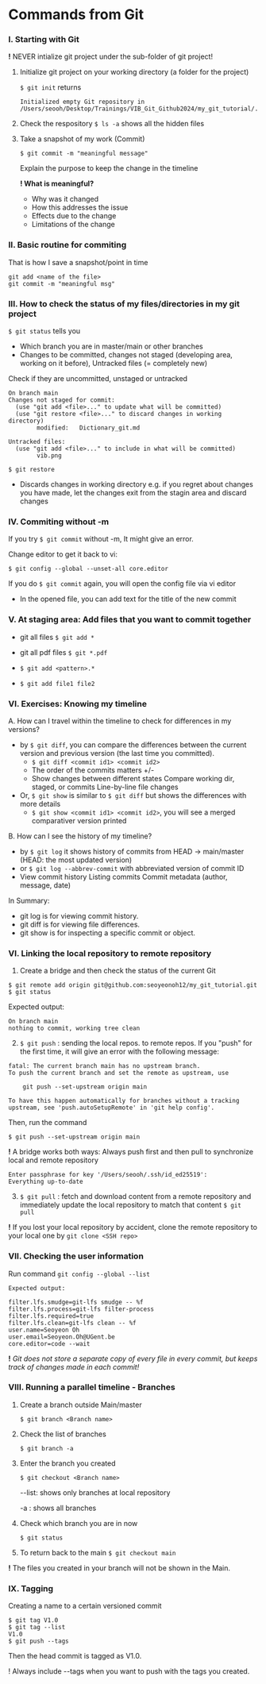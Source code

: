 # Commands from Git

### I. Starting with Git
**!** NEVER intialize git project under the sub-folder of git project!


1. Initialize git project on your working directory (a folder for the project)

    `$ git init` returns
    
     ```
     Initialized empty Git repository in /Users/seooh/Desktop/Trainings/VIB_Git_Github2024/my_git_tutorial/.git/
     ```

2. Check the respository 
`$ ls -a` shows all the hidden files

    

3. Take a snapshot of my work (Commit)

    `$ git commit -m "meaningful message"`

    Explain the purpose to keep the change in the timeline
    
    **! What is meaningful?**
    - Why was it changed
    - How this addresses the issue
    - Effects due to the change
    - Limitations of the change


###  II. Basic routine for commiting


That is how I save a snapshot/point in time

```
git add <name of the file>
git commit -m "meaningful msg"
```

### III. How to check the status of my files/directories in my git project

`$ git status` tells you
- Which branch you are in master/main or other branches
- Changes to be committed, changes not staged (developing area, working on it before), Untracked files (= completely new)

Check if they are uncommitted, unstaged or untracked

```
On branch main
Changes not staged for commit:
  (use "git add <file>..." to update what will be committed)
  (use "git restore <file>..." to discard changes in working directory)
        modified:   Dictionary_git.md

Untracked files:
  (use "git add <file>..." to include in what will be committed)
        vib.png
```

`$ git restore`

- Discards changes in working directory e.g. if you regret about changes you have made, let the changes exit from the stagin area and discard changes

### IV. Commiting without -m
If you try `$ git commit` without -m, It might give an error.

Change editor to get it back to vi:

`$ git config --global --unset-all core.editor`

If you do `$ git commit` again, you will open the config file via vi editor
- In the opened file, you can add text for the title of the new commit


### V. At staging area: Add files that you want to commit together

- git all files `$ git add *`

- git all pdf files `$ git *.pdf`

- `$ git add <pattern>.*`

- `$ git add file1 file2` 


### VI. Exercises: Knowing my timeline
A. How can I travel within the timeline to check for differences in my versions? 
- by `$ git diff`, you can compare the differences between the current version and previous version (the last time you committed). 
    - `$ git diff <commit id1> <commit id2>` 
    - The order of the commits matters +/-
    - Show changes between different states	Compare working dir, staged, or commits	Line-by-line file changes
- Or, `$ git show` is similar to `$ git diff` but shows the differences with more details
    - `$ git show <commit id1> <commit id2>`, you will see a merged comparativer version printed

B. How can I see the history of my timeline? 
- by `$ git log` it shows history of commits from HEAD -> main/master (HEAD: the most updated version)
- or `$ git log --abbrev-commit` with abbreviated version of commit ID
- View commit history	Listing commits	Commit metadata (author, message, date)


In Summary:

- git log is for viewing commit history.
- git diff is for viewing file differences.
- git show is for inspecting a specific commit or object.

### VI. Linking the local repository to remote repository

1. Create a bridge and then check the status of the current Git
```
$ git remote add origin git@github.com:seoyeonoh12/my_git_tutorial.git
$ git status
```
Expected output:
```
On branch main
nothing to commit, working tree clean
```
2. `$ git push` : sending the local repos. to remote repos. 
If you "push" for the first time, it will give an error with the following message:
```
fatal: The current branch main has no upstream branch.
To push the current branch and set the remote as upstream, use

    git push --set-upstream origin main

To have this happen automatically for branches without a tracking
upstream, see 'push.autoSetupRemote' in 'git help config'.
```

Then, run the command

 `$ git push --set-upstream origin main`
 
**!** A bridge works both ways: Always push first and then pull to synchronize local and remote repository


```
Enter passphrase for key '/Users/seooh/.ssh/id_ed25519': 
Everything up-to-date
```

3. `$ git pull` : fetch and download content from a remote repository and immediately update the local repository to match that content
`$ git pull`


**!** If you lost your local repository by accident, clone the remote repository to your local one by 
`git clone <SSH repo>`


### VII. Checking the user information

Run command `git config --global --list`

    Expected output:

    filter.lfs.smudge=git-lfs smudge -- %f
    filter.lfs.process=git-lfs filter-process
    filter.lfs.required=true
    filter.lfs.clean=git-lfs clean -- %f
    user.name=Seoyeon Oh
    user.email=Seoyeon.Oh@UGent.be
    core.editor=code --wait


**!** *Git does not store a separate copy of every file in every commit, but keeps track of changes made in each commit!*


### VIII. Running a parallel timeline - Branches
1. Create a branch outside Main/master

    `$ git branch <Branch name>` 

2. Check the list of branches

    `$ git branch -a`

3. Enter the branch you created 

    `$ git checkout <Branch name>`

    --list: shows only branches at local repository
    
    -a : shows all branches


4. Check which branch you are in now 

    `$ git status`

5. To return back to the main 
    `$ git checkout main`

**!** The files you created in your branch will not be shown in the Main.

### IX. Tagging
Creating a name to a certain versioned commit

```
$ git tag V1.0
$ git tag --list
V1.0
$ git push --tags
```
Then the head commit is tagged as V1.0.

! Always include --tags when you want to push with the tags you created.

